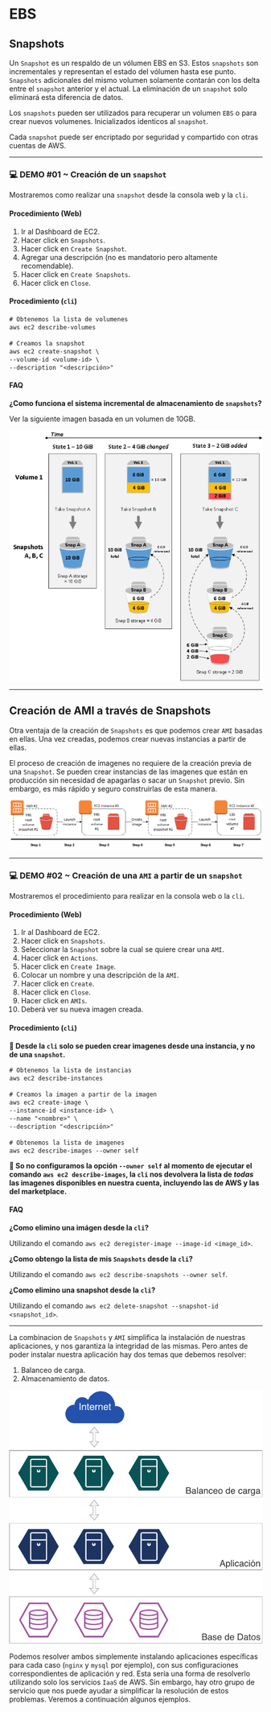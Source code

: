 # EBS

## Snapshots

Un `Snapshot` es un respaldo de un vólumen EBS en S3. Estos `snapshots` son incrementales y representan el estado del vólumen hasta ese punto. `Snapshots` adicionales del mismo volumen solamente contarán con los delta entre el `snapshot` anterior y el actual. La eliminación de un `snapshot` solo eliminará esta diferencia de datos.

Los `snapshots` pueden ser utilizados para recuperar un volumen `EBS` o para crear nuevos volumenes. Inicializados identicos al `snapshot`. 

Cada `snapshot` puede ser encriptado por seguridad y compartido con otras cuentas de AWS.

---

### 💻 DEMO #01 ~ Creación de un `snapshot` <a name="demo001"></a>

Mostraremos como realizar una `snapshot` desde la consola web y la `cli`.

#### Procedimiento (Web)

1. Ir al Dashboard de EC2.
2. Hacer click en `Snapshots`.
3. Hacer click en `Create Snapshot`.
4. Agregar una descripción (no es mandatorio pero altamente recomendable).
5. Hacer click en `Create Snapshots`.
6. Hacer click en `Close`.

#### Procedimiento (`cli`)

```
# Obtenemos la lista de volumenes
aws ec2 describe-volumes

# Creamos la snapshot
aws ec2 create-snapshot \
--volume-id <volume-id> \
--description "<descripción>"
```

#### FAQ

**¿Como funciona el sistema incremental de almacenamiento de `snapshots`?**

Ver la siguiente imagen basada en un volumen de 10GB.

![Snapshots](../imagenes/016.png)

---

## Creación de AMI a través de Snapshots

Otra ventaja de la creación de `Snapshots` es que podemos crear `AMI` basadas en ellas. Una vez creadas, podemos crear nuevas instancias a partir de ellas. 

El proceso de creación de imagenes no requiere de la creación previa de una `Snapshot`. Se pueden crear instancias de las imagenes que están en producción sin necesidad de apagarlas o sacar un `Snapshot` previo. Sin embargo, es más rápido y seguro construirlas de esta manera.

![Proceso de creación de AMI](../imagenes/017.png)

---

### 💻 DEMO #02 ~ Creación de una `AMI` a partir de un `snapshot` <a name="demo002"></a>

Mostraremos el procedimiento para realizar en la consola web o la `cli`.

#### Procedimiento (Web)

1. Ir al Dashboard de EC2.
2. Hacer click en `Snapshots`.
3. Seleccionar la `Snapshot` sobre la cual se quiere crear una `AMI`.
4. Hacer click en `Actions`.
5. Hacer click en `Create Image`.
6. Colocar un nombre y una descripción de la `AMI`.
7. Hacer click en `Create`.
8. Hacer click en `Close`.
9. Hacer click en `AMIs`.
10. Deberá ver su nueva imagen creada.

#### Procedimiento (`cli`)

**🚨 Desde la `cli` solo se pueden crear imagenes desde una instancia, y no de una `snapshot`.**

```
# Obtenemos la lista de instancias
aws ec2 describe-instances

# Creamos la imagen a partir de la imagen
aws ec2 create-image \
--instance-id <instance-id> \
--name "<nombre>" \
--description "<descripción>"

# Obtenemos la lista de imagenes
aws ec2 describe-images --owner self
```

**🚨 So no configuramos la opción `--owner self` al momento de ejecutar el comando `aws ec2 describe-images`, la `cli` nos devolvera la lista de _todas_ las imagenes disponibles en nuestra cuenta, incluyendo las de AWS y las del marketplace.**

#### FAQ

**¿Como elimino una imágen desde la `cli`?**

Utilizando el comando `aws ec2 deregister-image --image-id <image_id>`.

**¿Como obtengo la lista de mis `Snapshots` desde la `cli`?**

Utilizando el comando `aws ec2 describe-snapshots --owner self`.

**¿Como elimino una snapshot desde la `cli`?**

Utilizando el comando `aws ec2 delete-snapshot --snapshot-id <snapshot_id>`.

---

La combinacion de `Snapshots` y `AMI` simplifica la instalación de nuestras aplicaciones, y nos garantiza la integridad de las mismas. Pero antes de poder instalar nuestra aplicación hay dos temas que debemos resolver:

1. Balanceo de carga.
2. Almacenamiento de datos.

![Aplicación](../imagenes/018.png)

Podemos resolver ambos simplemente instalando aplicaciones específicas  para cada caso (`nginx` y `mysql` por ejemplo), con sus configuraciones correspondientes de aplicación y red. Esta sería una forma de resolverlo utilizando solo los servicios `IaaS` de AWS. Sin embargo, hay otro grupo de servicio que nos puede ayudar a simplificar la resolución de estos problemas. Veremos a continuación algunos ejemplos.